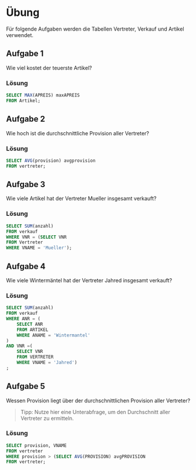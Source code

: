# Übung

Für folgende Aufgaben werden die Tabellen Vertreter, Verkauf und Artikel verwendet.

## Aufgabe 1
Wie viel kostet der teuerste Artikel?

### Lösung
```sql
SELECT MAX(APREIS) maxAPREIS
FROM Artikel;
```

## Aufgabe 2
Wie hoch ist die durchschnittliche Provision aller Vertreter?

### Lösung
```sql
SELECT AVG(provision) avgprovision
FROM vertreter;
```

## Aufgabe 3
Wie viele Artikel hat der Vertreter Mueller insgesamt verkauft?

### Lösung
```sql
SELECT SUM(anzahl)
FROM verkauf
WHERE VNR = (SELECT VNR
FROM Vertreter 
WHERE VNAME = 'Mueller');
```

## Aufgabe 4
Wie viele Wintermäntel hat der Vertreter Jahred insgesamt verkauft?

### Lösung
```sql
SELECT SUM(anzahl)
FROM verkauf
WHERE ANR = (
	SELECT ANR
	FROM ARTIKEL
	WHERE ANAME = 'Wintermantel'
)
AND VNR =(
	SELECT VNR 
	FROM VERTRETER 
	WHERE VNAME = 'Jahred')
;

```

## Aufgabe 5
Wessen Provision liegt über der durchschnittlichen Provision aller Vertreter?
> Tipp: Nutze hier eine Unterabfrage, um den Durchschnitt aller Vertreter zu ermitteln.

### Lösung
```sql
SELECT provision, VNAME
FROM vertreter
WHERE provision > (SELECT AVG(PROVISION) avgPROVISION
FROM vertreter; 

```

